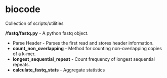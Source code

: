 # biocode
Collection of scripts/utilities

__/fastq/fastq.py__ - A python fastq object. 

* Parse Header - Parses the first read and stores header information.
* __count_non_overlapping__ - Method for counting non-overlapping copies of a k-mer.
* __longest_sequential_repeat__ - Count frequency of longest sequential repeats.
* __calculate_fastq_stats__ - Aggregate statistics